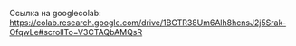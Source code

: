 Ссылка на googlecolab: https://colab.research.google.com/drive/1BGTR38Um6Alh8hcnsJ2j5Srak-OfqwLe#scrollTo=V3CTAQbAMQsR
